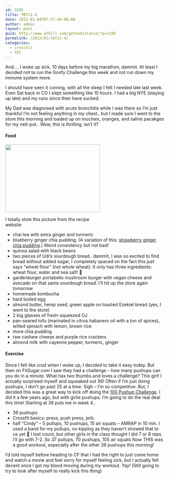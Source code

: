 ```yaml
---
id: 3185
title: TBT11-4
date: 2012-01-04T07:57:46-06:00
author: admin
layout: post
guid: http://www.afhill.com/gothedistance/?p=3185
permalink: /2012/01/tbt11-4/
categories:
  - crossfit
  - tbt
---
```

And&#8230;. I woke up sick. 10 days before my big marathon, dammit. At least I decided not to run the Goofy Challenge this week and not run down my immune system more. 

I should have seen it coming, with all the sleep I felt I needed late last week. Even Sat back in CO I slept something like 10 hours. I had a big NYE (staying up late) and my runs since then have sucked. 

My Dad was diagnosed with acute bronchitis while I was there so I&#8217;m just thankful I&#8217;m not feeling anything in my chest.. but I made sure I went to the store this morning and loaded up on mucinex, oranges, and saline pacakges for my neti-pot.. Wow, this is thrilling, isn&#8217;t it?

#### Food

<div id="attachment_3191" style="width: 310px" class="wp-caption alignright">
  <a href="http://www.afhill.com/gothedistance/wp-content/uploads/2012/01/skitched-20120104-202658.png"><img aria-describedby="caption-attachment-3191" src="http://www.afhill.com/gothedistance/wp-content/uploads/2012/01/skitched-20120104-202658-300x214.png" alt="" title="chia" width="300" height="214" class="size-medium wp-image-3191" /></a>
  
  <p id="caption-attachment-3191" class="wp-caption-text">
    I totally stole this picture from the recipe website
  </p>
</div>

  * chai tea with extra ginger and turmeric
  * blueberry ginger chia pudding. (A variation of this: [strawberry ginger chia pudding](http://www.choosingraw.com/strawberry-ginger-chia-pudding).) Weird consistency but not bad!
  * quinoa salad with black beans
  * two pieces of Udi&#8217;s sourdough bread.. dammit, I was so excited to find bread without added sugar, I completely spaced on the fact this just says &#8220;wheat flour&#8221; (not whole wheat). It only has three ingredients: wheat flour, water and sea salt! 🙁
  * gardenburger portabello mushroom burger with vegan cheese and avocado on that same sourdough bread. I&#8217;ll hit up the store again tomorrow 
  * homemade kombucha
  * hard boiled egg
  * almond butter, hemp seed, green apple on toasted Ezekiel bread (yes, I went to the store)
  * 2 big glasses of fresh-squeezed OJ
  * pan-seared tofu (marinated in citrus habanero oil with a ton of spices), wilted spinach with lemon, brown rice
  * more chia pudding
  * raw cashew cheese and purple rice crackers
  * almond milk with cayenne pepper, turmeric, ginger

#### Exercise

Since I felt like crud when I woke up, I decided to take it easy today. But then on FitSugar.com I saw they had a challenge &#8211; how many pushups can you do in a minute. What has two thumbs and loves a challenge? This girl! I actually surprised myself and squeaked out 36! Often if I&#8217;m just doing pushups, I don&#8217;t go past 25 at a time. Sigh &#8211; I&#8217;m so competitive. But, I decided this was a great way to kick off doing the [100 Pushup Challenge](http://hundredpushups.com/test.html). I did it a few years ago, but with girlie pushups. I&#8217;m going to do the real deal this time! Starting at 36 puts me in week 4..

  * 36 pushups
  * Crossfit basics: press, push press, jerk.
  * half &#8220;Cindy&#8221; &#8211; 5 pullups, 10 pushups, 15 air squats &#8211; AMRAP in 10 min. I used a band for my pullups, no kipping as they haven&#8217;t showed that to us yet 🙂 I lost count, but other girls in the class thought I did 7 or 8 reps. I&#8217;ll go with 7-2. So 37 pullups, 70 pushups, 105 air squats Now THIS was a good workout, especially after the other 36 pushups this morning!

I&#8217;d told myself before heading to CF that I had the right to just come home and watch a movie and feel sorry for myself feeling sick, but I actually felt decent once I got my blood moving during my workout. Yay! (Still going to try to look after myself to really kick this thing)